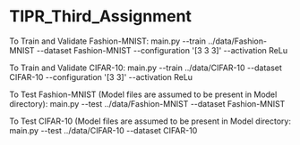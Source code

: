 # TIPR_Third_Assignment

To Train and Validate Fashion-MNIST: main.py --train ../data/Fashion-MNIST --dataset Fashion-MNIST --configuration '[3 3 3]' --activation ReLu

To Train and Validate CIFAR-10: main.py --train ../data/CIFAR-10 --dataset CIFAR-10 --configuration '[3 3]' --activation ReLu

To Test Fashion-MNIST (Model files are assumed to be present in Model directory): main.py --test ../data/Fashion-MNIST --dataset Fashion-MNIST

To Test CIFAR-10 (Model files are assumed to be present in Model directory: main.py --test ../data/CIFAR-10 --dataset CIFAR-10
